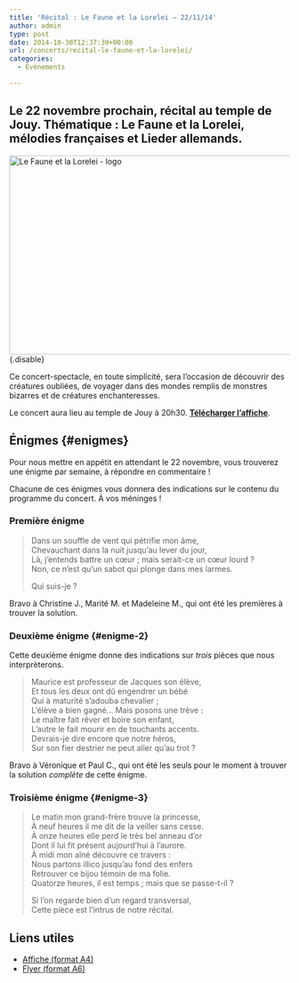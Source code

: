 ```yaml
---
title: 'Récital : Le Faune et la Lorelei – 22/11/14'
author: admin
type: post
date: 2014-10-30T12:37:39+00:00
url: /concerts/recital-le-faune-et-la-lorelei/
categories:
  - Évènements

---
```

## Le 22 novembre prochain, récital au temple de Jouy. Thématique : Le Faune et la Lorelei, mélodies françaises et Lieder allemands.

[<img class="aligncenter size-full wp-image-404" src="http://www.adrien-poupin.fr/wp-content/uploads/2014/10/logo.png" alt="Le Faune et la Lorelei - logo" width="800" height="358" srcset="http://www.adrien-poupin.fr/wp-content/uploads/2014/10/logo.png 800w, http://www.adrien-poupin.fr/wp-content/uploads/2014/10/logo-300x134.png 300w, http://www.adrien-poupin.fr/wp-content/uploads/2014/10/logo-624x279.png 624w" sizes="(max-width: 800px) 100vw, 800px" />][1]{.disable}

Ce concert-spectacle, en toute simplicité, sera l&#8217;occasion de découvrir des créatures oubliées, de voyager dans des mondes remplis de monstres bizarres et de créatures enchanteresses.

Le concert aura lieu au temple de Jouy à 20h30. **[Télécharger l&#8217;affiche][2]**.

## Énigmes {#enigmes}

Pour nous mettre en appétit en attendant le 22 novembre, vous trouverez une énigme par semaine, à répondre en commentaire !

Chacune de ces énigmes vous donnera des indications sur le contenu du programme du concert. À vos méninges !

### Première énigme

<blockquote class="enigme">
  <p>
    Dans un souffle de vent qui pétrifie mon âme,<br /> Chevauchant dans la nuit jusqu&#8217;au lever du jour,<br /> Là, j&#8217;entends battre un cœur ; mais serait-ce un cœur lourd ?<br /> Non, ce n&#8217;est qu&#8217;un sabot qui plonge dans mes larmes.
  </p><aside>Qui suis-je ?</aside>
</blockquote>

Bravo à Christine J., Marité M. et Madeleine M., qui ont été les premières à trouver la solution.

### Deuxième énigme {#enigme-2}

Cette deuxième énigme donne des indications sur _trois_ pièces que nous interprèterons.

<blockquote class="enigme">
  <p>
    Maurice est professeur de Jacques son élève,<br /> Et tous les deux ont dû engendrer un bébé<br /> Qui à maturité s&#8217;adouba chevalier ;<br /> L&#8217;élève a bien gagné&#8230; Mais posons une trève :<br /> Le maître fait rêver et boire son enfant,<br /> L&#8217;autre le fait mourir en de touchants accents.<br /> Devrais-je dire encore que notre héros,<br /> Sur son fier destrier ne peut aller qu&#8217;au trot ?
  </p>
</blockquote>

Bravo à Véronique et Paul C., qui ont été les seuls pour le moment à trouver la solution _complète_ de cette énigme.

### Troisième énigme {#enigme-3}

<blockquote class="enigme">
  <p>
    Le matin mon grand-frère trouve la princesse,<br /> À neuf heures il me dit de la veiller sans cesse.<br /> À onze heures elle perd le très bel anneau d&#8217;or<br /> Dont il lui fit présent aujourd&#8217;hui à l&#8217;aurore.<br /> À midi mon aîné découvre ce travers :<br /> Nous partons illico jusqu&#8217;au fond des enfers<br /> Retrouver ce bijou témoin de ma folie.<br /> Quatorze heures, il est temps ; mais que se passe-t-il ?
  </p>
  
  <p>
    Si l&#8217;on regarde bien d&#8217;un regard transversal,<br /> Cette pièce est l&#8217;intrus de notre récital.
  </p>
</blockquote>

## Liens utiles

  * [Affiche (format A4)][3]
  * [Flyer (format A6)][4]

 [1]: http://www.adrien-poupin.fr/wp-content/uploads/2014/10/Le-faune-et-la-Lorelei_affiche.pdf "Récital Le Faune et la Lorelei - Affiche"
 [2]: http://www.adrien-poupin.fr/wp-content/uploads/2014/10/Le-faune-et-la-Lorelei_affiche.pdf
 [3]: http://www.adrien-poupin.fr/wp-content/uploads/2014/10/Le-faune-et-la-Lorelei_affiche.pdf "Affiche - Le Faune et la Lorelei"
 [4]: http://www.adrien-poupin.fr/wp-content/uploads/2014/10/Le-faune-et-la-Lorelei_Flyer.pdf
